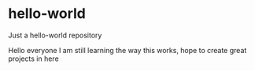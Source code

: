 # hello-world
Just a hello-world repository

Hello everyone I am still learning the way this works, hope to create great projects in here
